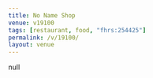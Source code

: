 ```yaml
---
title: No Name Shop
venue: v19100
tags: [restaurant, food, "fhrs:254425"]
permalink: /v/19100/
layout: venue
---
```

null